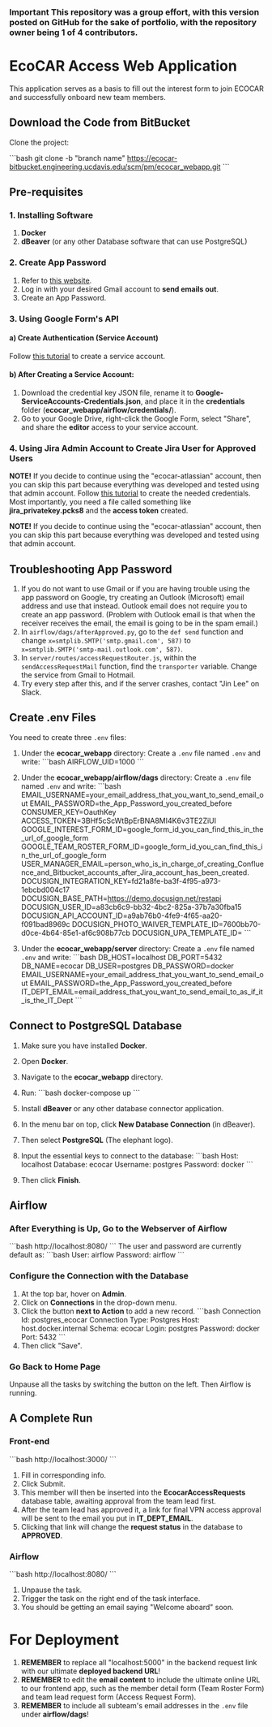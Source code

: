 ### Important This repository was a group effort, with this version posted on GitHub for the sake of portfolio, with the repository owner being 1 of 4 contributors.

# EcoCAR Access Web Application

This application serves as a basis to fill out the interest form to join ECOCAR and successfully onboard new team members.

## Download the Code from BitBucket

Clone the project:

\```bash
git clone -b "branch name" https://ecocar-bitbucket.engineering.ucdavis.edu/scm/pm/ecocar_webapp.git
\```

## Pre-requisites

### 1. Installing Software

1. **Docker**
2. **dBeaver** (or any other Database software that can use PostgreSQL)

### 2. Create App Password

1. Refer to [this website](https://support.google.com/accounts/answer/185833?hl=en).
2. Log in with your desired Gmail account to **send emails out**.
3. Create an App Password.

### 3. Using Google Form's API

#### a) Create Authentication (Service Account)

Follow [this tutorial](https://medium.com/frudens-engineering/how-to-use-google-forms-and-other-apis-easily-from-filemaker-using-google-service-account-261a4b27c5b8) to create a service account.

#### b) After Creating a Service Account:

1. Download the credential key JSON file, rename it to **Google-ServiceAccounts-Credentials.json**, and place it in the **credentials** folder (**ecocar_webapp/airflow/credentials/**).
2. Go to your Google Drive, right-click the Google Form, select "Share", and share the **editor** access to your service account.

### 4. Using Jira Admin Account to Create Jira User for Approved Users

**NOTE!** If you decide to continue using the "ecocar-atlassian" account, then you can skip this part because everything was developed and tested using that admin account. Follow [this tutorial](https://developer.atlassian.com/cloud/jira/platform/jira-rest-api-oauth-authentication/) to create the needed credentials. Most importantly, you need a file called something like **jira_privatekey.pcks8** and the **access token** created.

**NOTE!** If you decide to continue using the "ecocar-atlassian" account, then you can skip this part because everything was developed and tested using that admin account.

## Troubleshooting App Password

1. If you do not want to use Gmail or if you are having trouble using the app password on Google, try creating an Outlook (Microsoft) email address and use that instead. Outlook email does not require you to create an app password. (Problem with Outlook email is that when the receiver receives the email, the email is going to be in the spam email.)
2. In `airflow/dags/afterApproved.py`, go to the `def send` function and change `x=smtplib.SMTP('smtp.gmail.com', 587)` to `x=smtplib.SMTP('smtp-mail.outlook.com', 587)`.
3. In `server/routes/accessRequestRouter.js`, within the `sendAccessRequestMail` function, find the `transporter` variable. Change the service from Gmail to Hotmail.
4. Try every step after this, and if the server crashes, contact "Jin Lee" on Slack.

## Create .env Files

You need to create three `.env` files:

1. Under the **ecocar_webapp** directory:
   Create a `.env` file named `.env` and write:
   \```bash
   AIRFLOW_UID=1000
   \```

2. Under the **ecocar_webapp/airflow/dags** directory:
   Create a `.env` file named `.env` and write:
   \```bash
   EMAIL_USERNAME=your_email_address_that_you_want_to_send_email_out
   EMAIL_PASSWORD=the_App_Password_you_created_before
   CONSUMER_KEY=OauthKey
   ACCESS_TOKEN=3BHf5cScWtBpErBNA8MI4K6v3TE2ZiUI
   GOOGLE_INTEREST_FORM_ID=google_form_id_you_can_find_this_in_the_url_of_google_form
   GOOGLE_TEAM_ROSTER_FORM_ID=google_form_id_you_can_find_this_in_the_url_of_google_form
   USER_MANAGER_EMAIL=person_who_is_in_charge_of_creating_Confluence_and_Bitbucket_accounts_after_Jira_account_has_been_created.
   DOCUSIGN_INTEGRATION_KEY=fd21a8fe-ba3f-4f95-a973-1ebcbd004c17
   DOCUSIGN_BASE_PATH=https://demo.docusign.net/restapi
   DOCUSIGN_USER_ID=a83cb6c9-bb32-4bc2-825a-37b7a30fba15
   DOCUSIGN_API_ACCOUNT_ID=a9ab76b0-4fe9-4f65-aa20-f091bad8969c
   DOCUSIGN_PHOTO_WAIVER_TEMPLATE_ID=7600bb70-d0ce-4b64-85e1-af6c908b77cb
   DOCUSIGN_UPA_TEMPLATE_ID=
   \```

3. Under the **ecocar_webapp/server** directory:
   Create a `.env` file named `.env` and write:
   \```bash
   DB_HOST=localhost
   DB_PORT=5432
   DB_NAME=ecocar
   DB_USER=postgres
   DB_PASSWORD=docker
   EMAIL_USERNAME=your_email_address_that_you_want_to_send_email_out
   EMAIL_PASSWORD=the_App_Password_you_created_before
   IT_DEPT_EMAIL=email_address_that_you_want_to_send_email_to_as_if_it_is_the_IT_Dept
   \```

## Connect to PostgreSQL Database

1. Make sure you have installed **Docker**.
2. Open **Docker**.
3. Navigate to the **ecocar_webapp** directory.
4. Run:
   \```bash
   docker-compose up
   \```

5. Install **dBeaver** or any other database connector application.
6. In the menu bar on top, click **New Database Connection** (in dBeaver).
7. Then select **PostgreSQL** (The elephant logo).
8. Input the essential keys to connect to the database:
   \```bash
   Host: localhost
   Database: ecocar
   Username: postgres
   Password: docker
   \```
9. Then click **Finish**.

## Airflow

### After Everything is Up, Go to the Webserver of Airflow

\```bash
http://localhost:8080/
\```
The user and password are currently default as:
\```bash
User: airflow
Password: airflow
\```

### Configure the Connection with the Database

1. At the top bar, hover on **Admin**.
2. Click on **Connections** in the drop-down menu.
3. Click the button **next to Action** to add a new record.
   \```bash
   Connection Id: postgres_ecocar
   Connection Type: Postgres
   Host: host.docker.internal
   Schema: ecocar
   Login: postgres
   Password: docker
   Port: 5432
   \```
4. Then click "Save".

### Go Back to Home Page

Unpause all the tasks by switching the button on the left. Then Airflow is running.

## A Complete Run

### Front-end

\```bash
http://localhost:3000/
\```
1. Fill in corresponding info.
2. Click Submit.
3. This member will then be inserted into the **EcocarAccessRequests** database table, awaiting approval from the team lead first.
4. After the team lead has approved it, a link for final VPN access approval will be sent to the email you put in **IT_DEPT_EMAIL**.
5. Clicking that link will change the **request status** in the database to **APPROVED**.

### Airflow

\```bash
http://localhost:8080/
\```
1. Unpause the task.
2. Trigger the task on the right end of the task interface.
3. You should be getting an email saying "Welcome aboard" soon.

# For Deployment

1. **REMEMBER** to replace all "localhost:5000" in the backend request link with our ultimate **deployed backend URL**!
2. **REMEMBER** to edit the **email content** to include the ultimate online URL to our frontend app, such as the member detail form (Team Roster Form) and team lead request form (Access Request Form).
3. **REMEMBER** to include all subteam's email addresses in the `.env` file under **airflow/dags**!



